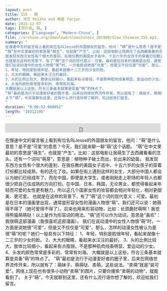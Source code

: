 ```yaml
---
layout: post
title: 155 - 萌
author: 沛竺 Peizhu and 艳君 Yanjun
date: 2015-12-07
tags: [流行词, 萌, ]
categories: ["Language", "Modern-China", ]
file: //archive.org/download/slowchinese_201909/Slow_Chinese_155.mp3
summary: "
在慢速中文的留言板上看到有位名叫Jesse的外国朋友的留言，他问：“萌”是什么意思？是不是“可爱”的意思？今天，我们就来聊一聊“萌”这个话题。
“萌”在中文里最初的意思是“萌生”，也就是“产生”。比如：这部电影让我萌生了去西藏看看的念头。还有一个词叫“萌芽”，意思是：植物种子破土而出，长出来的幼苗。
我发现东西方女性有个很大的差别，在我任教的美国女子高中，十五六岁的女孩子的穿着打扮都比较成熟，有的还化了妆。如果在街上遇到这样的女生，大部分中国人都会认为她们已经成年了。而在中国，即便是大学生，或者刚刚走上职场的年轻人也都很少把自己往成熟的方向打扮。在中国、日本、韩国，无论男女，都觉得看起来年轻而可爱的女性更有魅力，所以这几个国家女性的妆容都会相对年轻化，相对更甜美、更可爱。
也就是在这样的背景下，有了“萌”这个词的现代意义：可爱。最初是在日本的漫画里出现，通常是形容女性的漫画人物很“萌”。我们还可以说：她萌得不得了（她可爱得不得了）。后来也用来形容动物，比如：长颈鹿好萌啊！我觉得熊猫萌萌哒！以上是作为形容词的用法。“萌”还可以作为动词，意思是“喜欢”：我很萌这部漫画（我很喜欢这部漫画）。
我们在说动漫中的女性人物很“萌”时，一方面是说她很“可爱”，但是又不仅仅是“可爱”。那么，怎样的动漫女性被认为是很“萌”的呢？她们一般具有以下特征：
1、年轻，特别是脸很年轻，看起来就像十二三岁的少女的脸。
2、大大的眼睛，看起来水汪汪的最好。
3、头的比例比较大，肢体比较细小，看起来有点瘦弱，不是那种肌肉线条明显、爱运动的少女。
4、头发的颜色常常是多彩的、常常有刘海。
大概就是以上这些，符合三条基本就算是具备“萌”的特点了。
“萌”最初是流行于动漫爱好者的圈子里，后来在网络世界流传开来，所以就有了：萌妹子、萌萌哒、卖萌，这些说法。“卖萌”就是“装可爱”。网络上现在也有很多小动物“卖萌”的图片，只要你搜索“卖萌的动物”，就能看到了。
关于“萌”，今天就聊到这里，还有什么流行语你想了解的，欢迎给我们留言。
"
duration: "0:06:52.060852"
length: "10312195"
---
```


<iframe src="https://archive.org/embed/slowchinese_201909/Slow_Chinese_155.mp3" width="500" height="30" frameborder="0" webkitallowfullscreen="true" mozallowfullscreen="true" allowfullscreen></iframe>

在慢速中文的留言板上看到有位名叫Jesse的外国朋友的留言，他问：“萌”是什么意思？是不是“可爱”的意思？今天，我们就来聊一聊“萌”这个话题。
“萌”在中文里最初的意思是“萌生”，也就是“产生”。比如：这部电影让我萌生了去西藏看看的念头。还有一个词叫“萌芽”，意思是：植物种子破土而出，长出来的幼苗。
我发现东西方女性有个很大的差别，在我任教的美国女子高中，十五六岁的女孩子的穿着打扮都比较成熟，有的还化了妆。如果在街上遇到这样的女生，大部分中国人都会认为她们已经成年了。而在中国，即便是大学生，或者刚刚走上职场的年轻人也都很少把自己往成熟的方向打扮。在中国、日本、韩国，无论男女，都觉得看起来年轻而可爱的女性更有魅力，所以这几个国家女性的妆容都会相对年轻化，相对更甜美、更可爱。
也就是在这样的背景下，有了“萌”这个词的现代意义：可爱。最初是在日本的漫画里出现，通常是形容女性的漫画人物很“萌”。我们还可以说：她萌得不得了（她可爱得不得了）。后来也用来形容动物，比如：长颈鹿好萌啊！我觉得熊猫萌萌哒！以上是作为形容词的用法。“萌”还可以作为动词，意思是“喜欢”：我很萌这部漫画（我很喜欢这部漫画）。
我们在说动漫中的女性人物很“萌”时，一方面是说她很“可爱”，但是又不仅仅是“可爱”。那么，怎样的动漫女性被认为是很“萌”的呢？她们一般具有以下特征：
1、年轻，特别是脸很年轻，看起来就像十二三岁的少女的脸。
2、大大的眼睛，看起来水汪汪的最好。
3、头的比例比较大，肢体比较细小，看起来有点瘦弱，不是那种肌肉线条明显、爱运动的少女。
4、头发的颜色常常是多彩的、常常有刘海。
大概就是以上这些，符合三条基本就算是具备“萌”的特点了。
“萌”最初是流行于动漫爱好者的圈子里，后来在网络世界流传开来，所以就有了：萌妹子、萌萌哒、卖萌，这些说法。“卖萌”就是“装可爱”。网络上现在也有很多小动物“卖萌”的图片，只要你搜索“卖萌的动物”，就能看到了。
关于“萌”，今天就聊到这里，还有什么流行语你想了解的，欢迎给我们留言。
